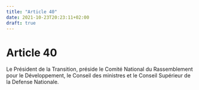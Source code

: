 ```yaml
---
title: "Article 40"
date: 2021-10-23T20:23:11+02:00
draft: true
---
```


# Article 40

Le Président de la Transition, préside le Comité National du Rassemblement pour le Développement, le Conseil des ministres et le Conseil Supérieur de la Defense Nationale.
